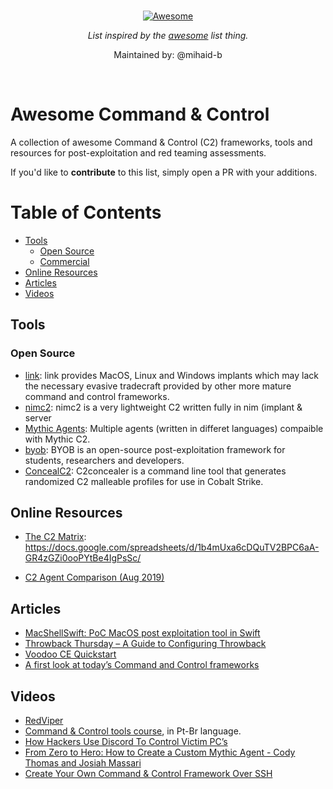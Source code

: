 
<br/>
<div align="center">

[![Awesome](https://awesome.re/badge.svg)](https://awesome.re)

_List inspired by the [awesome](https://github.com/sindresorhus/awesome) list thing._

Maintained by: @mihaid-b
</div>
<br/>

# Awesome Command & Control

A collection of awesome Command &amp; Control (C2) frameworks, tools and resources for post-exploitation and red teaming assessments.

If you'd like to __contribute__ to this list, simply open a PR with your additions.

Table of Contents
=================

   * [Tools](#tools)
      * [Open Source](#open-source)
      * [Commercial](#commercial)
   * [Online Resources](#online-resources)
   * [Articles](#articles)
   * [Videos](#videos)


## Tools

### Open Source

* [link](https://github.com/postrequest/link): link provides MacOS, Linux and Windows implants which may lack the necessary evasive tradecraft provided by other more mature command and control frameworks.
* [nimc2](https://github.com/d4rckh/nimc2): nimc2 is a very lightweight C2 written fully in nim (implant & server
* [Mythic Agents](https://github.com/orgs/MythicAgents/repositories): Multiple agents (written in differet languages) compaible with Mythic C2. 
* [byob](https://github.com/malwaredllc/byob): BYOB is an open-source post-exploitation framework for students, researchers and developers.
* [ConcealC2](https://github.com/FortyNorthSecurity/C2concealer): C2concealer is a command line tool that generates randomized C2 malleable profiles for use in Cobalt Strike.



## Online Resources

* [The C2 Matrix](https://www.thec2matrix.com): https://docs.google.com/spreadsheets/d/1b4mUxa6cDQuTV2BPC6aA-GR4zGZi0ooPYtBe4IgPsSc/

* [C2 Agent Comparison (Aug 2019)](https://threatexpress.com/blogs/2019/c2-agent-comparison/)

## Articles

* [MacShellSwift: PoC MacOS post exploitation tool in Swift](https://securityonline.info/macshellswift-poc-macos-post-exploitation-tool-in-swift/)
* [Throwback Thursday – A Guide to Configuring Throwback](https://silentbreaksecurity.com/throwback-thursday-a-guide-to-configuring-throwback/)
* [Voodoo CE Quickstart](https://medium.com/stage-2-security/voodoo-ce-quickstart-ba77eb37eda5)
* [A first look at today’s Command and Control frameworks](https://www.foregenix.com/blog/a-first-look-at-todays-command-and-control-frameworks)

## Videos

* [RedViper](https://www.youtube.com/watch?v=rk4EMhq30-M)
* [Command & Control tools course](https://www.youtube.com/watch?v=bUqu8fh7xUg), in Pt-Br language.
* [How Hackers Use Discord To Control Victim PC’s](https://www.youtube.com/watch?v=_OXyb_Oxmjg)
* [From Zero to Hero: How to Create a Custom Mythic Agent - Cody Thomas and Josiah Massari](https://www.youtube.com/watch?v=xdmdHMjK1KA&t=3596s)
* [Create Your Own Command & Control Framework Over SSH](https://www.youtube.com/watch?v=iP7eFbZPgss)
